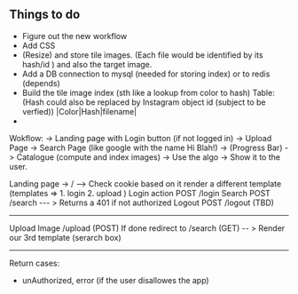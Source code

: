 ## Things to do

- Figure out the new workflow
- Add CSS
- (Resize) and store tile images. (Each file would be identified by its hash/id ) and also the target image.
- Add a DB connection to mysql (needed for storing index) or to redis (depends)
- Build the tile image index (sth like a lookup from color to hash)
  Table: (Hash could also be replaced by Instagram object id (subject to be verfied))
  |Color|Hash|filename|
-
Wokflow:
-> Landing page with Login button (if not logged in)
-> Upload Page
-> Search Page (like google with the name Hi Blah!)
-> (Progress Bar)
-> Catalogue (compute and index images)
-> Use the algo
-> Show it to the user.

Landing page -> / --> Check cookie based on it render a different template (templates => 1. login 2. upload )
Login action POST /login
Search POST /search --- > Returns a 401 if not authorized
Logout POST /logout (TBD)

----
Upload Image /upload (POST)
If done redirect to /search (GET) -- > Render our 3rd template (serarch box)

---
Return cases:
- unAuthorized, error (if the user disallowes the app)
